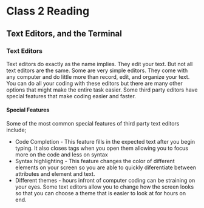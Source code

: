 
# Class 2 Reading

## Text Editors, and the Terminal

### Text Editors

Text editors do exactly as the name implies. They edit your text. But not all text editors are the same. Some are very simple editors.  They come with any computer and do little more than record, edit, and organize your text.  You can do all your coding with these editors but there are many other options that might make the entire task easier.  Some third party editors have special features that make coding easier and faster.
#### Special Features
Some of the most common special features of third party text editors include;
* Code Completion - This feature fills in the expected text after you begin typing.  It also closes tags when you open them allowing you to focus more on the code and less on syntax
* Syntax highlighting - This feature changes the color of different elements on your screen so you are able to quickly diferentiate between attributes and element and text.
* Different themes - hours infront of computer coding can be straining on your eyes.  Some text editors allow you to change how the screen looks so that you can choose a theme that is easier to look at for hours on end.

